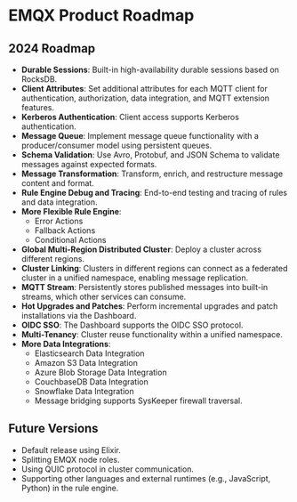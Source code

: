 
# EMQX Product Roadmap

## 2024 Roadmap

- **Durable Sessions**: Built-in high-availability durable sessions based on RocksDB.
- **Client Attributes**: Set additional attributes for each MQTT client for authentication, authorization, data integration, and MQTT extension features.
- **Kerberos Authentication**: Client access supports Kerberos authentication.
- **Message Queue**: Implement message queue functionality with a producer/consumer model using persistent queues.
- **Schema Validation**: Use Avro, Protobuf, and JSON Schema to validate messages against expected formats.
- **Message Transformation**: Transform, enrich, and restructure message content and format.
- **Rule Engine Debug and Tracing**: End-to-end testing and tracing of rules and data integration.
- **More Flexible Rule Engine**:
  - Error Actions
  - Fallback Actions
  - Conditional Actions
- **Global Multi-Region Distributed Cluster**: Deploy a cluster across different regions.
- **Cluster Linking**: Clusters in different regions can connect as a federated cluster in a unified namespace, enabling message replication.
- **MQTT Stream**: Persistently stores published messages into built-in streams, which other services can consume.
- **Hot Upgrades and Patches**: Perform incremental upgrades and patch installations via the Dashboard.
- **OIDC SSO**: The Dashboard supports the OIDC SSO protocol.
- **Multi-Tenancy**: Cluster reuse functionality within a unified namespace.
- **More Data Integrations**:
  - Elasticsearch Data Integration
  - Amazon S3 Data Integration
  - Azure Blob Storage Data Integration
  - CouchbaseDB Data Integration
  - Snowflake Data Integration
  - Message bridging supports SysKeeper firewall traversal.

## Future Versions

- Default release using Elixir.
- Splitting EMQX node roles.
- Using QUIC protocol in cluster communication.
- Supporting other languages and external runtimes (e.g., JavaScript, Python) in the rule engine.
